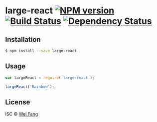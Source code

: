 # large-react [![NPM version][npm-image]][npm-url] [![Build Status][travis-image]][travis-url] [![Dependency Status][daviddm-image]][daviddm-url]
> 

## Installation

```sh
$ npm install --save large-react
```

## Usage

```js
var largeReact = require('large-react');

largeReact('Rainbow');
```
## License

ISC © [Wei Fang]()


[npm-image]: https://badge.fury.io/js/large-react.svg
[npm-url]: https://npmjs.org/package/large-react
[travis-image]: https://travis-ci.org/wifang/large-react.svg?branch=master
[travis-url]: https://travis-ci.org/wifang/large-react
[daviddm-image]: https://david-dm.org/wifang/large-react.svg?theme=shields.io
[daviddm-url]: https://david-dm.org/wifang/large-react
